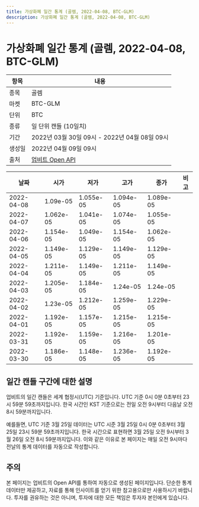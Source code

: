 ```yaml
---
title: 가상화폐 일간 통계 (골렘, 2022-04-08, BTC-GLM)
description: 가상화폐 일간 통계 (골렘, 2022-04-08, BTC-GLM)
---
```



가상화폐 일간 통계 (골렘, 2022-04-08, BTC-GLM)
===

|항목|내용|
|--|--|
|종목|골렘|
|마켓|BTC-GLM|
|단위|BTC|
|종류|일 단위 캔들 (10일치)|
|기간|2022년 03월 30일 09시 - 2022년 04월 08일 09시|
|생성일|2022년 04월 09일 09시|
|출처|[업비트 Open API](https://docs.upbit.com)|


|날짜|시가|저가|고가|종가|비고|
|--|--|--|--|--|--|
|2022-04-08|1.09e-05|1.055e-05|1.094e-05|1.089e-05|    |
|2022-04-07|1.062e-05|1.041e-05|1.074e-05|1.055e-05|    |
|2022-04-06|1.154e-05|1.049e-05|1.154e-05|1.062e-05|    |
|2022-04-05|1.149e-05|1.129e-05|1.149e-05|1.129e-05|    |
|2022-04-04|1.211e-05|1.149e-05|1.211e-05|1.149e-05|    |
|2022-04-03|1.205e-05|1.184e-05|1.24e-05|1.24e-05|    |
|2022-04-02|1.23e-05|1.212e-05|1.259e-05|1.229e-05|    |
|2022-04-01|1.192e-05|1.157e-05|1.215e-05|1.215e-05|    |
|2022-03-31|1.192e-05|1.159e-05|1.216e-05|1.201e-05|    |
|2022-03-30|1.186e-05|1.148e-05|1.236e-05|1.192e-05|    |


일간 캔들 구간에 대한 설명
---


업비트의 일간 캔들은 세계 협정시(UTC) 기준입니다. 
UTC 기준 0시 0분 0초부터 23시 59분 59초까지입니다. 
한국 시간인 KST 기준으로는 전일 오전 9시부터 다음날 오전 8시 59분까지입니다. 


예를들면, UTC 기준 3월 25일 데이터는 UTC 시준 3월 25일 0시 0분 0초부터 3월 25일 23시 59분 59초까지입니다. 
한국 시간으로 표현하면 3월 25일 오전 9시부터 3월 26일 오전 8시 59분까지입니다. 
이와 같은 이유로 본 페이지는 매일 오전 9시마다 전날의 통계 데이터를 자동으로 작성합니다. 


주의
---


본 페이지는 업비트의 Open API를 통하여 자동으로 생성된 페이지입니다. 
단순한 통계 데이터만 제공하고, 자료를 통해 인사이트를 얻기 위한 참고용으로만 사용하시기 바랍니다. 
투자를 권유하는 것은 아니며, 투자에 대한 모든 책임은 투자자 본인에게 있습니다. 
